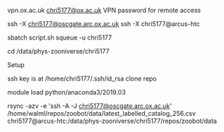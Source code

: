 vpn.ox.ac.uk
chri5177@ox.ac.uk
VPN password for remote access

ssh -X chri5177@oscgate.arc.ox.ac.uk
ssh -X chri5177@arcus-htc

sbatch script.sh
squeue -u chri5177

cd /data/phys-zooniverse/chri5177

Setup

ssh key is at /home/chri5177/.ssh/id_rsa
clone repo

module load python/anaconda3/2019.03

rsync -azv -e 'ssh -A -J chri5177@oscgate.arc.ox.ac.uk' /home/walml/repos/zoobot/data/latest_labelled_catalog_256.csv chri5177@arcus-htc:/data/phys-zooniverse/chri5177/repos/zoobot/data
